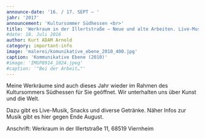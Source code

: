 ```yaml
---
announce-date: '16. / 17. SEPT – '
jahr: '2017'
announcement: 'Kultursommer Südhessen <br>'
title: 'Werkraum in der Illertstraße – Neue und alte Arbeiten. Live-Musik.'
#date: 18. Juli 2016
author: Kurt ADAM Arnold
category: important-info
image: 'malerei/komunikative_ebene_2010_400.jpg'
caption: 'Kommunikative Ebene (2010)'
#image: 'IMGP8914_1024.jpeg'
#caption: '"Bei der Arbeit…"'
---
```


Meine Werkräume sind auch dieses Jahr wieder im Rahmen des Kultursommers Südhessen für Sie geöffnet. Wir unterhalten uns über Kunst und die Welt.

Dazu gibt es Live-Musik, Snacks und diverse Getränke. Näher Infos zur Musik gibt es hier gegen Ende August.

Anschrift: Werkraum in der Illertstraße 11, 68519 Viernheim

